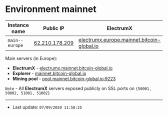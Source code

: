# Environment mainnet

Instance name | Public IP | ElectrumX | Explorer | Mining pool
--- | --- | --- | --- | ---
`main--europe` | [62.210.178.209](62.210.178.209) | [electrumx.europe.mainnet.bitcoin-global.io](electrumx.europe.mainnet.bitcoin-global.io) | [explorer.europe.mainnet.bitcoin-global.io](https://explorer.europe.mainnet.bitcoin-global.io) | [pool.europe.mainnet.bitcoin-global.io:9223](http://pool.europe.mainnet.bitcoin-global.io:9223)

Main servers (in Europe):
* **ElectrumX** - [electrumx.mainnet.bitcoin-global.io](http://electrumx.mainnet.bitcoin-global.io)
* **Explorer** - [mainnet.bitcoin-global.io](https://mainnet.bitcoin-global.io)
* **Mining pool** - [pool.mainnet.bitcoin-global.io:9223](http://pool.mainnet.bitcoin-global.io:9223)


`Note` - All **ElectrumX** servers exposed publicly on SSL ports on `{50001, 50002, 51001, 51002}`

---


* Last update: `07/09/2020 11:58:25`
